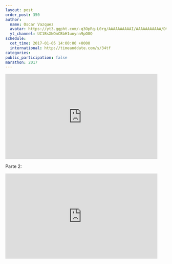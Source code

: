 ```yaml
---
layout: post
order_post: 350
author:
  name: Oscar Vazquez
  avatar: https://yt3.ggpht.com/-q3OpRq-L0rg/AAAAAAAAAAI/AAAAAAAAAAA/Dt1eFhDTDQc/s88-c-k-no-mo-rj-c0xffffff/photo.jpg
  yt_channel: UC1BsXNOmCBbH1unynn9pO8Q
schedule:
  cet_time: 2017-01-05 14:00:00 +0000
  international: http://timeanddate.com/s/34tf
categories:
public_participation: false
marathon: 2017
---
```

<iframe width="475" height="267" src="https://www.youtube.com/embed/LqWCnI8LvW8" frameborder="0" allowfullscreen></iframe>

Parte 2:
<iframe width="475" height="267" src="https://www.youtube.com/embed/55vF8cwaGb8" frameborder="0" allowfullscreen></iframe>
